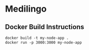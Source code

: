 # Medilingo
## Docker Build Instructions 
```Dockerfile
docker build -t my-node-app .
docker run -p 3000:3000 my-node-app
```
